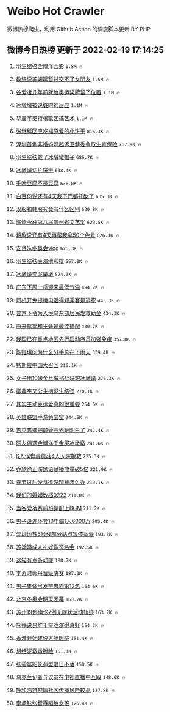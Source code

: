 # Weibo Hot Crawler 



微博热榜爬虫，利用 Github Action 的调度脚本更新 BY PHP 


## 微博今日热榜 更新于 2022-02-19 17:14:25 
1. [羽生结弦金博洋合影](https://s.weibo.com/weibo?q=%23%E7%BE%BD%E7%94%9F%E7%BB%93%E5%BC%A6%E9%87%91%E5%8D%9A%E6%B4%8B%E5%90%88%E5%BD%B1%23&Refer=top) `1.8M 🔥` 

1. [教练说苏翊鸣暂时交不了女朋友](https://s.weibo.com/weibo?q=%23%E6%95%99%E7%BB%83%E8%AF%B4%E8%8B%8F%E7%BF%8A%E9%B8%A3%E6%9A%82%E6%97%B6%E4%BA%A4%E4%B8%8D%E4%BA%86%E5%A5%B3%E6%9C%8B%E5%8F%8B%23&Refer=top) `1.5M 🔥` 

1. [谷爱凌几年前就给奥运奖牌留了位置](https://s.weibo.com/weibo?q=%23%E8%B0%B7%E7%88%B1%E5%87%8C%E5%87%A0%E5%B9%B4%E5%89%8D%E5%B0%B1%E7%BB%99%E5%A5%A5%E8%BF%90%E5%A5%96%E7%89%8C%E7%95%99%E4%BA%86%E4%BD%8D%E7%BD%AE%23&Refer=top) `1.1M 🔥` 

1. [冰墩墩被说脏时的反应](https://s.weibo.com/weibo?q=%23%E5%86%B0%E5%A2%A9%E5%A2%A9%E8%A2%AB%E8%AF%B4%E8%84%8F%E6%97%B6%E7%9A%84%E5%8F%8D%E5%BA%94%23&Refer=top) `1.1M 🔥` 

1. [华晨宇支持张歆艺搞艺术](https://s.weibo.com/weibo?q=%23%E5%8D%8E%E6%99%A8%E5%AE%87%E6%94%AF%E6%8C%81%E5%BC%A0%E6%AD%86%E8%89%BA%E6%90%9E%E8%89%BA%E6%9C%AF%23&Refer=top) `1.1M 🔥` 

1. [张继科回应吃福原爱的小饼干](https://s.weibo.com/weibo?q=%23%E5%BC%A0%E7%BB%A7%E7%A7%91%E5%9B%9E%E5%BA%94%E5%90%83%E7%A6%8F%E5%8E%9F%E7%88%B1%E7%9A%84%E5%B0%8F%E9%A5%BC%E5%B9%B2%23&Refer=top) `816.3K 🔥` 

1. [深圳首例非婚妈妈起诉卫健委争取生育保险](https://s.weibo.com/weibo?q=%23%E6%B7%B1%E5%9C%B3%E9%A6%96%E4%BE%8B%E9%9D%9E%E5%A9%9A%E5%A6%88%E5%A6%88%E8%B5%B7%E8%AF%89%E5%8D%AB%E5%81%A5%E5%A7%94%E4%BA%89%E5%8F%96%E7%94%9F%E8%82%B2%E4%BF%9D%E9%99%A9%23&Refer=top) `767.9K 🔥` 

1. [羽生结弦戴了冰墩墩帽子](https://s.weibo.com/weibo?q=%23%E7%BE%BD%E7%94%9F%E7%BB%93%E5%BC%A6%E6%88%B4%E4%BA%86%E5%86%B0%E5%A2%A9%E5%A2%A9%E5%B8%BD%E5%AD%90%23&Refer=top) `686.7K 🔥` 

1. [冰墩墩切片饼干](https://s.weibo.com/weibo?q=%E5%86%B0%E5%A2%A9%E5%A2%A9%E5%88%87%E7%89%87%E9%A5%BC%E5%B9%B2&Refer=top) `638.4K 🔥` 

1. [千叶豆腐不是豆腐](https://s.weibo.com/weibo?q=%23%E5%8D%83%E5%8F%B6%E8%B1%86%E8%85%90%E4%B8%8D%E6%98%AF%E8%B1%86%E8%85%90%23&Refer=top) `638.0K 🔥` 

1. [白百何说还有4天我下巴都托酸了](https://s.weibo.com/weibo?q=%23%E7%99%BD%E7%99%BE%E4%BD%95%E8%AF%B4%E8%BF%98%E6%9C%894%E5%A4%A9%E6%88%91%E4%B8%8B%E5%B7%B4%E9%83%BD%E6%89%98%E9%85%B8%E4%BA%86%23&Refer=top) `635.3K 🔥` 

1. [汉服和韩服究竟有什么区别](https://s.weibo.com/weibo?q=%23%E6%B1%89%E6%9C%8D%E5%92%8C%E9%9F%A9%E6%9C%8D%E7%A9%B6%E7%AB%9F%E6%9C%89%E4%BB%80%E4%B9%88%E5%8C%BA%E5%88%AB%23&Refer=top) `630.8K 🔥` 

1. [陈情令获第八届贵州省文艺奖](https://s.weibo.com/weibo?q=%23%E9%99%88%E6%83%85%E4%BB%A4%E8%8E%B7%E7%AC%AC%E5%85%AB%E5%B1%8A%E8%B4%B5%E5%B7%9E%E7%9C%81%E6%96%87%E8%89%BA%E5%A5%96%23&Refer=top) `629.5K 🔥` 

1. [蒋欣说还有4天再帮我拿50个色号](https://s.weibo.com/weibo?q=%23%E8%92%8B%E6%AC%A3%E8%AF%B4%E8%BF%98%E6%9C%894%E5%A4%A9%E5%86%8D%E5%B8%AE%E6%88%91%E6%8B%BF50%E4%B8%AA%E8%89%B2%E5%8F%B7%23&Refer=top) `626.1K 🔥` 

1. [安贤洙冬奥会vlog](https://s.weibo.com/weibo?q=%23%E5%AE%89%E8%B4%A4%E6%B4%99%E5%86%AC%E5%A5%A5%E4%BC%9Avlog%23&Refer=top) `625.3K 🔥` 

1. [羽生结弦表演滑彩排](https://s.weibo.com/weibo?q=%23%E7%BE%BD%E7%94%9F%E7%BB%93%E5%BC%A6%E8%A1%A8%E6%BC%94%E6%BB%91%E5%BD%A9%E6%8E%92%23&Refer=top) `557.0K 🔥` 

1. [冰墩墩变泥墩墩](https://s.weibo.com/weibo?q=%23%E5%86%B0%E5%A2%A9%E5%A2%A9%E5%8F%98%E6%B3%A5%E5%A2%A9%E5%A2%A9%23&Refer=top) `524.3K 🔥` 

1. [广东下周一将迎来最低气温](https://s.weibo.com/weibo?q=%23%E5%B9%BF%E4%B8%9C%E4%B8%8B%E5%91%A8%E4%B8%80%E5%B0%86%E8%BF%8E%E6%9D%A5%E6%9C%80%E4%BD%8E%E6%B0%94%E6%B8%A9%23&Refer=top) `494.2K 🔥` 

1. [司机开免提接电话得知乘客是逃犯](https://s.weibo.com/weibo?q=%23%E5%8F%B8%E6%9C%BA%E5%BC%80%E5%85%8D%E6%8F%90%E6%8E%A5%E7%94%B5%E8%AF%9D%E5%BE%97%E7%9F%A5%E4%B9%98%E5%AE%A2%E6%98%AF%E9%80%83%E7%8A%AF%23&Refer=top) `443.3K 🔥` 

1. [普京下令为入境乌东部居民发救助金](https://s.weibo.com/weibo?q=%23%E6%99%AE%E4%BA%AC%E4%B8%8B%E4%BB%A4%E4%B8%BA%E5%85%A5%E5%A2%83%E4%B9%8C%E4%B8%9C%E9%83%A8%E5%B1%85%E6%B0%91%E5%8F%91%E6%95%91%E5%8A%A9%E9%87%91%23&Refer=top) `434.3K 🔥` 

1. [原来鸡煲和生蚝是最佳搭配](https://s.weibo.com/weibo?q=%23%E5%8E%9F%E6%9D%A5%E9%B8%A1%E7%85%B2%E5%92%8C%E7%94%9F%E8%9A%9D%E6%98%AF%E6%9C%80%E4%BD%B3%E6%90%AD%E9%85%8D%23&Refer=top) `430.7K 🔥` 

1. [我国已在重点地区先行启动序贯加强免疫](https://s.weibo.com/weibo?q=%23%E6%88%91%E5%9B%BD%E5%B7%B2%E5%9C%A8%E9%87%8D%E7%82%B9%E5%9C%B0%E5%8C%BA%E5%85%88%E8%A1%8C%E5%90%AF%E5%8A%A8%E5%BA%8F%E8%B4%AF%E5%8A%A0%E5%BC%BA%E5%85%8D%E7%96%AB%23&Refer=top) `357.8K 🔥` 

1. [陈钰琪问为什么分手总在下雨天](https://s.weibo.com/weibo?q=%23%E9%99%88%E9%92%B0%E7%90%AA%E9%97%AE%E4%B8%BA%E4%BB%80%E4%B9%88%E5%88%86%E6%89%8B%E6%80%BB%E5%9C%A8%E4%B8%8B%E9%9B%A8%E5%A4%A9%23&Refer=top) `339.4K 🔥` 

1. [特斯拉中国大召回](https://s.weibo.com/weibo?q=%23%E7%89%B9%E6%96%AF%E6%8B%89%E4%B8%AD%E5%9B%BD%E5%A4%A7%E5%8F%AC%E5%9B%9E%23&Refer=top) `316.1K 🔥` 

1. [女子用10米金丝做掐丝珐琅冰墩墩](https://s.weibo.com/weibo?q=%23%E5%A5%B3%E5%AD%90%E7%94%A810%E7%B1%B3%E9%87%91%E4%B8%9D%E5%81%9A%E6%8E%90%E4%B8%9D%E7%8F%90%E7%90%85%E5%86%B0%E5%A2%A9%E5%A2%A9%23&Refer=top) `276.3K 🔥` 

1. [柳鑫宇又公主抱羽生结弦](https://s.weibo.com/weibo?q=%23%E6%9F%B3%E9%91%AB%E5%AE%87%E5%8F%88%E5%85%AC%E4%B8%BB%E6%8A%B1%E7%BE%BD%E7%94%9F%E7%BB%93%E5%BC%A6%23&Refer=top) `270.1K 🔥` 

1. [其实主动表达爱真的很重要](https://s.weibo.com/weibo?q=%23%E5%85%B6%E5%AE%9E%E4%B8%BB%E5%8A%A8%E8%A1%A8%E8%BE%BE%E7%88%B1%E7%9C%9F%E7%9A%84%E5%BE%88%E9%87%8D%E8%A6%81%23&Refer=top) `254.6K 🔥` 

1. [英雄联盟手游兔宝宝](https://s.weibo.com/weibo?q=%23%E8%8B%B1%E9%9B%84%E8%81%94%E7%9B%9F%E6%89%8B%E6%B8%B8%E5%85%94%E5%AE%9D%E5%AE%9D%23&Refer=top) `244.5K 🔥` 

1. [吉克隽逸把颧骨高光玩明白了](https://s.weibo.com/weibo?q=%23%E5%90%89%E5%85%8B%E9%9A%BD%E9%80%B8%E6%8A%8A%E9%A2%A7%E9%AA%A8%E9%AB%98%E5%85%89%E7%8E%A9%E6%98%8E%E7%99%BD%E4%BA%86%23&Refer=top) `242.4K 🔥` 

1. [网友偶遇金博洋千金买冰墩墩](https://s.weibo.com/weibo?q=%23%E7%BD%91%E5%8F%8B%E5%81%B6%E9%81%87%E9%87%91%E5%8D%9A%E6%B4%8B%E5%8D%83%E9%87%91%E4%B9%B0%E5%86%B0%E5%A2%A9%E5%A2%A9%23&Refer=top) `241.6K 🔥` 

1. [6人误食毒蘑菇4人入院抢救](https://s.weibo.com/weibo?q=%236%E4%BA%BA%E8%AF%AF%E9%A3%9F%E6%AF%92%E8%98%91%E8%8F%874%E4%BA%BA%E5%85%A5%E9%99%A2%E6%8A%A2%E6%95%91%23&Refer=top) `225.3K 🔥` 

1. [乔欣徐正溪嫣语赋播放量破5亿](https://s.weibo.com/weibo?q=%23%E4%B9%94%E6%AC%A3%E5%BE%90%E6%AD%A3%E6%BA%AA%E5%AB%A3%E8%AF%AD%E8%B5%8B%E6%92%AD%E6%94%BE%E9%87%8F%E7%A0%B45%E4%BA%BF%23&Refer=top) `221.9K 🔥` 

1. [春节过后没食欲没精神怎么办](https://s.weibo.com/weibo?q=%23%E6%98%A5%E8%8A%82%E8%BF%87%E5%90%8E%E6%B2%A1%E9%A3%9F%E6%AC%B2%E6%B2%A1%E7%B2%BE%E7%A5%9E%E6%80%8E%E4%B9%88%E5%8A%9E%23&Refer=top) `219.1K 🔥` 

1. [我们的婚姻改档0223](https://s.weibo.com/weibo?q=%23%E6%88%91%E4%BB%AC%E7%9A%84%E5%A9%9A%E5%A7%BB%E6%94%B9%E6%A1%A30223%23&Refer=top) `211.8K 🔥` 

1. [当谷爱凌赛前热身配上BGM](https://s.weibo.com/weibo?q=%23%E5%BD%93%E8%B0%B7%E7%88%B1%E5%87%8C%E8%B5%9B%E5%89%8D%E7%83%AD%E8%BA%AB%E9%85%8D%E4%B8%8ABGM%23&Refer=top) `211.2K 🔥` 

1. [男子设连环套10年骗1人6000万](https://s.weibo.com/weibo?q=%23%E7%94%B7%E5%AD%90%E8%AE%BE%E8%BF%9E%E7%8E%AF%E5%A5%9710%E5%B9%B4%E9%AA%971%E4%BA%BA6000%E4%B8%87%23&Refer=top) `205.4K 🔥` 

1. [深圳地铁5号线部分站点暂停运营](https://s.weibo.com/weibo?q=%23%E6%B7%B1%E5%9C%B3%E5%9C%B0%E9%93%815%E5%8F%B7%E7%BA%BF%E9%83%A8%E5%88%86%E7%AB%99%E7%82%B9%E6%9A%82%E5%81%9C%E8%BF%90%E8%90%A5%23&Refer=top) `193.3K 🔥` 

1. [苏翊鸣成人礼好像签名会](https://s.weibo.com/weibo?q=%23%E8%8B%8F%E7%BF%8A%E9%B8%A3%E6%88%90%E4%BA%BA%E7%A4%BC%E5%A5%BD%E5%83%8F%E7%AD%BE%E5%90%8D%E4%BC%9A%23&Refer=top) `192.5K 🔥` 

1. [这猫有点多动症](https://s.weibo.com/weibo?q=%23%E8%BF%99%E7%8C%AB%E6%9C%89%E7%82%B9%E5%A4%9A%E5%8A%A8%E7%97%87%23&Refer=top) `188.7K 🔥` 

1. [李奇时郭丹晋级决赛](https://s.weibo.com/weibo?q=%23%E6%9D%8E%E5%A5%87%E6%97%B6%E9%83%AD%E4%B8%B9%E6%99%8B%E7%BA%A7%E5%86%B3%E8%B5%9B%23&Refer=top) `187.3K 🔥` 

1. [男子集体出发宁忠岩第12名](https://s.weibo.com/weibo?q=%23%E7%94%B7%E5%AD%90%E9%9B%86%E4%BD%93%E5%87%BA%E5%8F%91%E5%AE%81%E5%BF%A0%E5%B2%A9%E7%AC%AC12%E5%90%8D%23&Refer=top) `164.6K 🔥` 

1. [北京冬奥会明天闭幕](https://s.weibo.com/weibo?q=%23%E5%8C%97%E4%BA%AC%E5%86%AC%E5%A5%A5%E4%BC%9A%E6%98%8E%E5%A4%A9%E9%97%AD%E5%B9%95%23&Refer=top) `163.7K 🔥` 

1. [苏州19例确诊7例无症状活动轨迹](https://s.weibo.com/weibo?q=%23%E8%8B%8F%E5%B7%9E19%E4%BE%8B%E7%A1%AE%E8%AF%8A7%E4%BE%8B%E6%97%A0%E7%97%87%E7%8A%B6%E6%B4%BB%E5%8A%A8%E8%BD%A8%E8%BF%B9%23&Refer=top) `163.2K 🔥` 

1. [咏梅说易烊千玺戏演得真好](https://s.weibo.com/weibo?q=%23%E5%92%8F%E6%A2%85%E8%AF%B4%E6%98%93%E7%83%8A%E5%8D%83%E7%8E%BA%E6%88%8F%E6%BC%94%E5%BE%97%E7%9C%9F%E5%A5%BD%23&Refer=top) `154.2K 🔥` 

1. [香港开始建设方舱医院](https://s.weibo.com/weibo?q=%23%E9%A6%99%E6%B8%AF%E5%BC%80%E5%A7%8B%E5%BB%BA%E8%AE%BE%E6%96%B9%E8%88%B1%E5%8C%BB%E9%99%A2%23&Refer=top) `151.4K 🔥` 

1. [想给泥墩墩擦脸](https://s.weibo.com/weibo?q=%23%E6%83%B3%E7%BB%99%E6%B3%A5%E5%A2%A9%E5%A2%A9%E6%93%A6%E8%84%B8%23&Refer=top) `151.1K 🔥` 

1. [张碧晨船长造型唱日不落](https://s.weibo.com/weibo?q=%23%E5%BC%A0%E7%A2%A7%E6%99%A8%E8%88%B9%E9%95%BF%E9%80%A0%E5%9E%8B%E5%94%B1%E6%97%A5%E4%B8%8D%E8%90%BD%23&Refer=top) `150.5K 🔥` 

1. [乌克兰记者与议员在电视直播中互殴](https://s.weibo.com/weibo?q=%23%E4%B9%8C%E5%85%8B%E5%85%B0%E8%AE%B0%E8%80%85%E4%B8%8E%E8%AE%AE%E5%91%98%E5%9C%A8%E7%94%B5%E8%A7%86%E7%9B%B4%E6%92%AD%E4%B8%AD%E4%BA%92%E6%AE%B4%23&Refer=top) `148.6K 🔥` 

1. [呼和浩特疫情社区传播风险较高](https://s.weibo.com/weibo?q=%23%E5%91%BC%E5%92%8C%E6%B5%A9%E7%89%B9%E7%96%AB%E6%83%85%E7%A4%BE%E5%8C%BA%E4%BC%A0%E6%92%AD%E9%A3%8E%E9%99%A9%E8%BE%83%E9%AB%98%23&Refer=top) `137.8K 🔥` 

1. [李承铉张智霖唱给女孩](https://s.weibo.com/weibo?q=%23%E6%9D%8E%E6%89%BF%E9%93%89%E5%BC%A0%E6%99%BA%E9%9C%96%E5%94%B1%E7%BB%99%E5%A5%B3%E5%AD%A9%23&Refer=top) `126.4K 🔥` 

